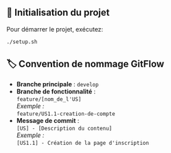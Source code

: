 ## 🚀 Initialisation du projet

Pour démarrer le projet, exécutez:

```bash
./setup.sh
```

## 🏷️ Convention de nommage GitFlow

- **Branche principale** : `develop`
- **Branche de fonctionnalité** :  
    `feature/[nom_de_l'US]`  
    _Exemple&nbsp;:_  
    `feature/US1.1-creation-de-compte`
- **Message de commit** :  
    `[US] - [Description du contenu]`  
    _Exemple&nbsp;:_  
    `[US1.1] - Création de la page d'inscription`


